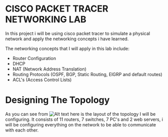# CISCO PACKET TRACER NETWORKING LAB
In this project i will be using cisco packet tracer to simulate a physical network and apply the networking concepts i have learned.

The networking concepts that I will apply in this lab include:
 - Router Configuration
 - DHCP
 - NAT (Network Address Translation)
 - Routing Protocols (OSPF, BGP, Static Routing, EIGRP and default routes)
 - ACL's (Access Control Lists)


# Designing The Topology
As you can see from ![Alt text](https://Packet-Tracer-Lab-Clear-Image1.png)  here is the layout of the topology I will be configuring.
It consists of 11 routers, 7 switches, 7 PC's and 2 web servers, i will be configuring everything on the network to be able to communicate with each other. 







